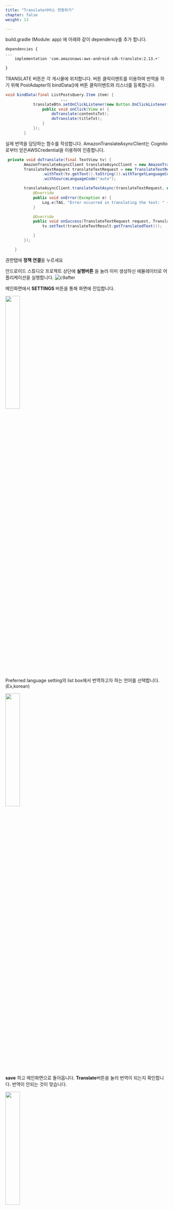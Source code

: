 ```yaml
---
title: "Translate서비스 연동하기"
chapter: false
weight: 13

---
```


build.gradle (Module: app) 에 아래와 같이 dependency를  추가 합니다. 

```xml
dependencies {
...
    implementation 'com.amazonaws:aws-android-sdk-translate:2.13.+'

}
```

TRANSLATE 버튼은 각 게시물에 위치합니다. 버튼 클릭이벤트를 이용하여 번역을 하기 위해 PostAdapter의 bindData()에 버튼 클릭이벤트와 리스너를 등록합니다. 

```java
void bindData(final ListPostsQuery.Item item) {
						...
            translateBtn.setOnClickListener(new Button.OnClickListener() {
                public void onClick(View v) {
                    doTranslate(contentsTxt);
                    doTranslate(titleTxt);
                }
            });
        }

```

실제 번역을 담당하는 함수를 작성합니다. AmazonTranslateAsyncClient는 Cognito로부터 얻은AWSCredential을 이용하여 인증합니다. 

```java
 private void doTranslate(final TextView tv) {
        AmazonTranslateAsyncClient translateAsyncClient = new AmazonTranslateAsyncClient(ClientFactory.getAWSCredentials());
        TranslateTextRequest translateTextRequest = new TranslateTextRequest()
                .withText(tv.getText().toString()).withTargetLanguageCode(Util.getLanguageCode(ctx))
                .withSourceLanguageCode("auto");

        translateAsyncClient.translateTextAsync(translateTextRequest, new AsyncHandler<TranslateTextRequest, TranslateTextResult>() {
            @Override
            public void onError(Exception e) {
                Log.e(TAG, "Error occurred in translating the text: " + e.getLocalizedMessage());
            }

            @Override
            public void onSuccess(TranslateTextRequest request, TranslateTextResult translateTextResult) {
                tv.setText(translateTextResult.getTranslatedText());

            }
        });

    }
```

권한탭에 **정책 연결**을 누르세요

안드로이드 스튜디오 프로젝트 상단에 **실행버튼** 을 눌러 이미 생성하신 에뮬레이터로 어플리케이션을 실행합니다.
![c9after](/images/run.png)

메인화면에서 **SETTINGS** 버튼을 통해 화면에 진입합니다. 

<img src="/images/main-list.png" width="30%" hight="30%">

Preferred language setting의 list box에서 번역하고자 하는 언어를 선택합니다. (Ex,korean) 

<img src="/images/language.png" width="30%" hight="30%">

**save** 하고 메인화면으로 돌아옵니다. **Translate**버튼을 눌러 번역이 되는지 확인합니다. 번역이 안되는 것이 맞습니다. 

<img src="/images/main-list.png" width="30%" hight="30%">





